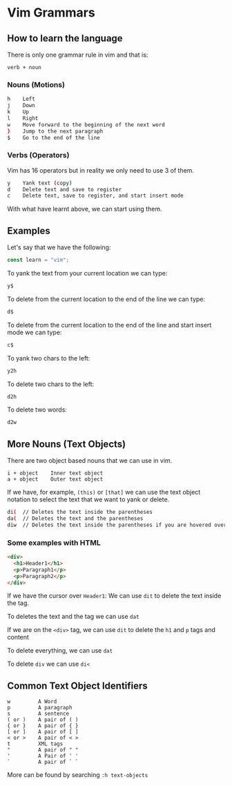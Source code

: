# Vim Grammars

## How to learn the language

There is only one grammar rule in vim and that is:

`verb + noun`

### Nouns (Motions)

```bash
h    Left
j    Down
k    Up
l    Right
w    Move forward to the beginning of the next word
}    Jump to the next paragraph
$    Go to the end of the line
```

### Verbs (Operators)

Vim has 16 operators but in reality we only need to use 3 of them.

```bash
y    Yank text (copy)
d    Delete text and save to register
c    Delete text, save to register, and start insert mode
```

With what have learnt above, we can start using them.

## Examples

Let's say that we have the following:

```javascript
const learn = "vim";
```

To yank the text from your current location we can type:

```bash
y$
```

To delete from the current location to the end of the line we can type:

```bash
d$
```

To delete from the current location to the end of the line and start insert
mode we can type:

```bash
c$
```

To yank two chars to the left:

```bash
y2h
```

To delete two chars to the left:

```bash
d2h
```

To delete two words:

```bash
d2w
```

## More Nouns (Text Objects)

There are two object based nouns that we can use in vim.

```vim
i + object    Inner text object
a + object    Outer text object
```

If we have, for example, `(this)` or `[that]` we can use the text object
notation to select the text that we want to yank or delete.

```bash
di(  // Deletes the text inside the parentheses
da(  // Deletes the text and the parentheses
diw  // Deletes the text inside the parentheses if you are hovered over a word
```

### Some examples with HTML

```html
<div>
  <h1>Header1</h1>
  <p>Paragraph1</p>
  <p>Paragraph2</p>
</div>
```

If we have the cursor over `Header1`: We can use `dit` to delete the text
inside the tag.

To deletes the text and the tag we can use `dat`

If we are on the `<div>` tag, we can use `dit` to delete the `h1` and `p`
tags and content

To delete everything, we can use `dat`

To delete `div` we can use `di<`

## Common Text Object Identifiers

```vim
w         A Word
p         A paragraph
s         A sentence
( or )    A pair of ( )
{ or }    A pair of { }
[ or ]    A pair of [ ]
< or >    A pair of < >
t         XML tags
"         A pair of " "
'         A Pair of ' '
`         A pair of ` `
```

More can be found by searching `:h text-objects`
